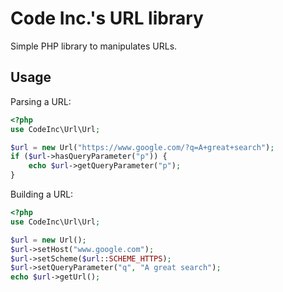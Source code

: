 # Code Inc.'s URL library

Simple PHP library to manipulates URLs. 

## Usage

Parsing a URL:
```php
<?php
use CodeInc\Url\Url;

$url = new Url("https://www.google.com/?q=A+great+search");
if ($url->hasQueryParameter("p")) {
	echo $url->getQueryParameter("p");
}
```

Building a URL:
```php
<?php 
use CodeInc\Url\Url;

$url = new Url();
$url->setHost("www.google.com");
$url->setScheme($url::SCHEME_HTTPS);
$url->setQueryParameter("q", "A great search");
echo $url->getUrl();
```